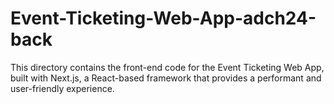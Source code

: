 # Event-Ticketing-Web-App-adch24-back
 This directory contains the front-end code for the Event Ticketing Web App, built with Next.js, a React-based framework that provides a performant and user-friendly experience. 
